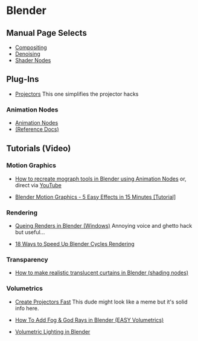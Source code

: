 # Blender #

## Manual Page Selects ##
* [Compositing](https://docs.blender.org/manual/en/latest/compositing/index.html)
* [Denoising](https://docs.blender.org/manual/en/latest/render/layers/denoising.html)
* [Shader Nodes](https://docs.blender.org/manual/en/latest/render/shader_nodes/index.html)

## Plug-Ins ##
* [Projectors](https://github.com/Ocupe/Projectors)
This one simplifies the projector hacks

### Animation Nodes ###
* [Animation Nodes](https://github.com/JacquesLucke/animation_nodes)
* [(Reference Docs)](https://docs.animation-nodes.com/documentation/introduction/)


## Tutorials (Video) ##

### Motion Graphics ###

* [How to recreate mograph tools in Blender using Animation Nodes](https://lesterbanks.com/2020/02/how-to-recreate-mograph-tools-in-blender-with-animation-nodes/) or, direct via [YouTube](https://www.youtube.com/watch?v=0TVGnTiYhwQ)

* [Blender Motion Graphics - 5 Easy Effects in 15 Minutes [Tutorial]](https://m.youtube.com/watch?v=AONniAlLjLg)

### Rendering ###

* [Queing Renders in Blender (Windows)](https://www.youtube.com/watch?v=WBaFvhPhIZw)
Annoying voice and ghetto hack but useful...

* [18 Ways to Speed Up Blender Cycles Rendering](https://www.youtube.com/watch?v=8gSyEpt4-60)

### Transparency ###
* [How to make realistic translucent curtains in Blender (shading nodes)](https://www.youtube.com/watch?v=UDx8K-rbt_E)


### Volumetrics ###

* [Create Projectors Fast](https://www.youtube.com/watch?v=adahnQCqmw0)
This dude might look like a meme but it's solid info here.

* [How To Add Fog & God Rays in Blender (EASY Volumetrics)](https://www.youtube.com/watch?v=jYym08606mw)

* [Volumetric Lighting in Blender](https://www.youtube.com/watch?v=AXjE-t6dFZ8)


